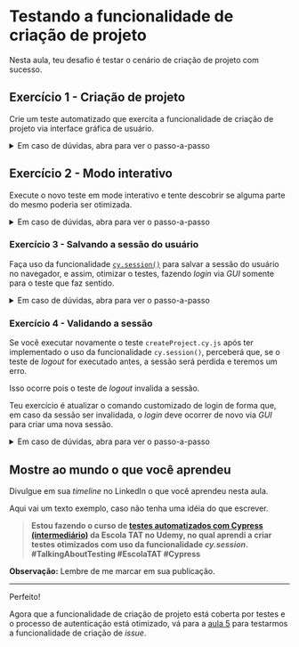 # Testando a funcionalidade de criação de projeto

Nesta aula, teu desafio é testar o cenário de criação de projeto com sucesso.

## Exercício 1 - Criação de projeto

Crie um teste automatizado que exercita a funcionalidade de criação de projeto via interface gráfica de usuário.

<details><summary>Em caso de dúvidas, abra para ver o passo-a-passo</summary>
</br>

1. Dentro do diretrório `cypress/e2e/gui/`, crie um arquivo chamado `createProject.cy.js` com os seguintes dados:

```js
import { faker } from '@faker-js/faker'

describe('Create Project', () => {
  beforeEach(() => {
    cy.login()
  })

  it('successfully', () => {
    const project = {
      name: `project-${faker.datatype.uuid()}`,
      description: faker.random.words(5)
    }

    cy.gui_createProject(project)

    cy.url().should('be.equal', `${Cypress.config('baseUrl')}/${Cypress.env('user_name')}/${project.name}`)
    cy.contains(project.name).should('be.visible')
    cy.contains(project.description).should('be.visible')
  })
})

```

2. Dentro do diretório `cypress/support/`, atualize o arquivo `gui_commands.js` com o commando `gui_createProject`, conforme abaixo:

```js
Cypress.Commands.add('login', () => {
  ...
})

Cypress.Commands.add('logout', () => {
  ...
})

Cypress.Commands.add('gui_createProject', project => {
  cy.visit('/projects/new')

  cy.get('#project_name').type(project.name)
  cy.get('#project_description').type(project.description)
  cy.get('.qa-initialize-with-readme-checkbox').check()
  cy.contains('Create project').click()
})

```

3. Por fim, no terminal de linha de comando, na raiz do projeto, execute o comando `npx cypress run --spec cypress/e2e/gui/createProject.cy.js` para executar o novo teste em modo _headless_.

Ao final da execução, você deve possuir um resultado como o seguinte:

```
(Run Finished)


       Spec                                              Tests  Passing  Failing  Pending  Skipped
  ┌────────────────────────────────────────────────────────────────────────────────────────────────┐
  │ ✔  createProject.cy.js                      00:06        1        1        -        -        - │
  └────────────────────────────────────────────────────────────────────────────────────────────────┘
    ✔  All specs passed!                        00:06        1        1        -        -        -

```

> Eba! A criação de projetos também está coberta por testes!

</details>

## Exercício 2 - Modo interativo

Execute o novo teste em mode interativo e tente descobrir se alguma parte do mesmo poderia ser otimizada.

<details><summary>Em caso de dúvidas, abra para ver o passo-a-passo</summary>
</br>

1. No terminal de linha de comando, na raiz do projeto, execute o comando `npx cypress open` para abrir a Cypress App
2. Selecione a opção _E2E Testing_ e inicialize o navegador Electron
3. Clique no arquivo `createProject.cy.js` e veja-o executando em modo interativo.

> 👨‍🏫 Perceba que além da criação do projeto, o _login_ também ocorre via _GUI_.
>
> Isso é um desperdício, visto que já temos um teste para a funcionalidade de _login_.
>
> O mesmo vale para o teste de _logout_, onde o usuário estar autenticado é só uma pré-condição.

</details>

### Exercício 3 - Salvando a sessão do usuário

Faça uso da funcionalidade [`cy.session()`](https://docs.cypress.io/api/commands/session) para salvar a sessão do usuário no navegador, e assim, otimizar o testes, fazendo _login_ via _GUI_ somente para o teste que faz sentido.

<details><summary>Em caso de dúvidas, abra para ver o passo-a-passo</summary>
</br>

1. No arquivo `cypress/support/gui_commands.js`, altere o comando customizado de _login_ pelo seguinte:

```js
Cypress.Commands.add('login', (
  user = Cypress.env('user_name'),
  password = Cypress.env('user_password'),
  { cacheSession = true } = {},
) => {
  const login = () => {
    cy.visit('/users/sign_in')

    cy.get("[data-qa-selector='login_field']").type(user)
    cy.get("[data-qa-selector='password_field']").type(password, { log: false })
    cy.get("[data-qa-selector='sign_in_button']").click()
  }

  const options = {
    cacheAcrossSpecs: true,
  }

  if (cacheSession) {
    cy.session(user, login, options)
  } else {
    login()
  }
})

Cypress.Commands.add('logout', () => {
  ...
})

Cypress.Commands.add('gui_createProject', () => {
  ...
})

```

 > 👨‍🏫 Agora, o Cypress está configurado para criar (e resturar) a sessão do usuário, salvando tempo para testes em que isso é só uma pré-condição, além de continuar possibilitando o _login_ via _GUI_, quando este ainda for o foco do mesmo, tal como no teste de _login_ propriamente dito.
>
> Além disso, a nova versão do comando de _login_ está preparada para compartilhar a sessão entre _specs_ (arquivos de teste).

2. No arquivo `cypress/e2e/gui/login.cy.js`, altere seu conteúdo para o seguinte:

```js
describe('Login', () => {
  it('successfully', () => {
    const user = Cypress.env('user_name')
    const password = Cypress.env('user_password')
    const options = { cacheSession: false }

    cy.login(user, password, options)

    cy.get('.qa-user-avatar').should('be.visible')
  })
})

```

3. Por fim, **feche a Cypress App**, abra-a de novo (`npx cypress open`) e execute o seguintes testes, nesta exata ordem: `createProject.cy.js`, `createProject.cy.js` (isso mesmo, 2x) e `logout.cy.js`.

> 👨‍🏫 Perceba que na segunda execução do teste de criação de projeto e no teste de _logout_, o usuário já estava autenticado e os testes focaram só no que lhes interessava, só no que era seu "alvo".

</details>

### Exercício 4 - Validando a sessão

Se você executar novamente o teste `createProject.cy.js` após ter implementado o uso da funcionalidade `cy.session()`, perceberá que, se o teste de _logout_ for executado antes, a sessão será perdida e teremos um erro.

Isso ocorre pois o teste de _logout_ invalida a sessão.

Teu exercício é atualizar o comando customizado de login de forma que, em caso da sessão ser invalidada, o _login_ deve ocorrer de novo via _GUI_ para criar uma nova sessão.

<details><summary>Em caso de dúvidas, abra para ver o passo-a-passo</summary>
</br>

1. Ainda via Cypress App, execute de novo o arquivo `createProject.cy.js`

> 💥 Ué? O Cypress tentou restaurar a sessão, mas não conseguiu.
>
> 👨‍🏫 Isso é devido ao teste de _logout_ estar destruindo a sessão, visto que este é o essencial propósito da funcionalidade.
>
> Porém, podemos verificar se a sessão ainda está válida, e se não estiver, criá-la de novo (nem que seja via _GUI_). O importante é que um teste não pode falhar por algo que outro teste fez.
>
> 📣 **"Testes automatizados devem ser independentes uns dos outros."**

2. No arquivo `cypress/support/gui_commands.js`, altere o comando customizado de _login_ pelo seguinte:

```js
Cypress.Commands.add('login', (
  user = Cypress.env('user_name'),
  password = Cypress.env('user_password'),
  { cacheSession = true } = {},
) => {
  const login = () => {
    cy.visit('/users/sign_in')

    cy.get("[data-qa-selector='login_field']").type(user)
    cy.get("[data-qa-selector='password_field']").type(password, { log: false })
    cy.get("[data-qa-selector='sign_in_button']").click()
  }

  const validate = () => {
    cy.visit('/')
    cy.location('pathname', { timeout: 1000 })
      .should('not.eq', '/users/sign_in')
  }

  const options = {
    cacheAcrossSpecs: true,
    validate,
  }

  if (cacheSession) {
    cy.session(user, login, options)
  } else {
    login()
  }
})


Cypress.Commands.add('logout', () => {
  ...
})

Cypress.Commands.add('gui_createProject', project => {
  ...
})


```

> 👨‍🏫 Agora, além da possibilidade de compartilhar a sessão entre _specs_, também estamos habilitando a possibilidade de validar se a mesma ainda é válida, e caso não seja, a função de _setup_ (`login`) será executada pelo comando `cy.session`.

3. **Feche a Cypress App**; abra-a de novo com o comando `npx cypress open`; escolha a opção _E2E Testing_; e inicialize o navegador Electron

4. Por fim, via Cypress App, execute de novo todos os teste, quantas vezes quiser, e na ordem que quiser. Todos eles devem passar em todas execuções, porém, dependendo da ordem, um pode se beneficiar da sessão criada pelo teste anterior.

</details>

## Mostre ao mundo o que você aprendeu

Divulgue em sua _timeline_ no LinkedIn o que você aprendeu nesta aula.

Aqui vai um texto exemplo, caso não tenha uma idéia do que escrever.

> **Estou fazendo o curso de [testes automatizados com Cypress (intermediário)](https://www.udemy.com/course/testes-automatizados-com-cypress-intermediario/?referralCode=F14505FB0076672E51A2) da Escola TAT no Udemy, no qual aprendi a criar testes otimizados com uso da funcionalidade _cy.session_. #TalkingAboutTesting #EscolaTAT #Cypress**

**Observação:** Lembre de me marcar em sua publicação.

___

Perfeito!

Agora que a funcionalidade de criação de projeto está coberta por testes e o processo de autenticação está otimizado, vá para a [aula 5](./5.md) para testarmos a funcionalidade de criação de _issue_.

